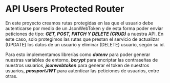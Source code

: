  # API Users Protected Router


En este proyecto creamos rutas protegidas en las que el usuario debe autenticarse por medio de un JsonWebToken y de esta forma poder enviar peticiones de tipo: ***GET, POST, PATCH Y DELETE (CRUD)*** a nuestra API. En este caso, solo protegimos las rutas que prestan el servicio de actualizar (UPDATE) los datos de un usuario y eliminar (DELETE) usuario, según su id.

Para esto implementamos librerías como ***dotenv*** para poder generar nuestras variables de entorno, ***bcrypt*** para encriptar las contraseñas de nuestros usuarios, ***jsonwebtoken*** para generar el token de nuestros usuarios, ***passportJWT*** para autenticar las peticiones de usuarios, entre otras.
